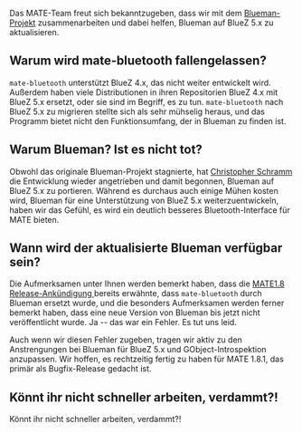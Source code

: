 <!-- 
.. link: 
.. description: MATE-Desktop arbeitet mit dem Blueman-Projekt zusammen.
.. tags: Blueman,BlueZ,Bluetooth,News
.. date: 2014/03/11 07:45:00
.. title: MATE-Desktop singt den BlueZ
.. slug: 2014-03-11-mate-desktop-singing-the-bluez
.. author: Martin Wimpress
-->

Das MATE-Team freut sich bekanntzugeben, dass wir mit dem
[Blueman-Projekt](https://github.com/blueman-project/blueman) zusammenarbeiten 
und dabei helfen, Blueman auf BlueZ 5.x zu aktualisieren.

## Warum wird mate-bluetooth fallengelassen?

`mate-bluetooth` unterstützt BlueZ 4.x, das nicht weiter entwickelt wird. 
Außerdem haben viele Distributionen in ihren Repositorien BlueZ 4.x mit BlueZ 5.x ersetzt, oder sie sind im Begriff, es zu tun. 
`mate-bluetooth`  nach BlueZ 5.x zu migrieren stellte sich als sehr mühselig heraus, und das Programm bietet nicht den Funktionsumfang, der in Blueman zu finden ist.

## Warum Blueman? Ist es nicht tot?

Obwohl das originale Blueman-Projekt stagnierte, hat [Christopher Schramm](https://github.com/cschramm)
die Entwicklung wieder angetrieben und damit begonnen, Blueman auf BlueZ 5.x zu portieren.
Während es durchaus auch einige Mühen kosten wird, Blueman für eine Unterstützung von BlueZ 5.x weiterzuentwickeln,
haben wir das Gefühl, es wird ein deutlich besseres Bluetooth-Interface für MATE bieten.

## Wann wird der aktualisierte Blueman verfügbar sein?

Die Aufmerksamen unter Ihnen werden bemerkt haben, dass die [MATE1.8 Release-Ankündigung ](/blog/2014-03-04-mate-1-8-released/) bereits erwähnte,
dass `mate-bluetooth` durch Blueman ersetzt wurde, und die besonders Aufmerksamen werden ferner bemerkt haben,
dass eine neue Version von Blueman bis jetzt nicht veröffentlicht wurde.
Ja -- das war ein Fehler. Es tut uns leid.

Auch wenn wir diesen Fehler zugeben, tragen wir aktiv zu den Anstrengungen bei Blueman für BlueZ 5.x und GObject-Introspektion anzupassen.
Wir hoffen, es rechtzeitig fertig zu haben für MATE 1.8.1, das primär als Bugfix-Release gedacht ist.

## Könnt ihr nicht schneller arbeiten, verdammt?!

Könnt ihr nicht schneller arbeiten, verdammt?!
